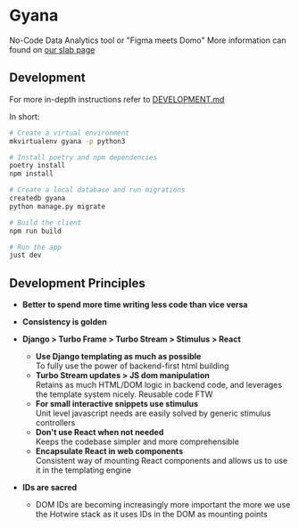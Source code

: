 # Gyana

No-Code Data Analytics tool or "Figma meets Domo"
More information can found on [our slab page](https://gyana.slab.com/topics/tech-mlhaecw3)

## Development

For more in-depth instructions refer to [DEVELOPMENT.md](DEVELOPMENT.md)

In short:

```bash
# Create a virtual environment
mkvirtualenv gyana -p python3

# Install poetry and npm dependencies
poetry install
npm install

# Create a local database and run migrations
createdb gyana
python manage.py migrate

# Build the client
npm run build

# Run the app
just dev
```

## Development Principles

- **Better to spend more time writing less code than vice versa**

- **Consistency is golden**

- **Django > Turbo Frame > Turbo Stream > Stimulus > React**

  - **Use Django templating as much as possible**  
     To fully use the power of backend-first html building
  - **Turbo Stream updates > JS dom manipulation**  
     Retains as much HTML/DOM logic in backend code, and leverages the template system nicely. Reusable code FTW
  - **For small interactive snippets use stimulus**  
     Unit level javascript needs are easily solved by generic stimulus controllers
  - **Don't use React when not needed**  
     Keeps the codebase simpler and more comprehensible
  - **Encapsulate React in web components**  
     Consistent way of mounting React components and allows us to use it in the templating engine

- **IDs are sacred**
  - DOM IDs are becoming increasingly more important the more we use the Hotwire stack as it uses IDs in the DOM as mounting points
